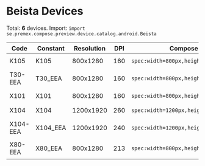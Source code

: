 # Beista Devices

Total: **6** devices. Import: `import se.premex.compose.preview.device.catalog.android.Beista`

| Code | Constant | Resolution | DPI | Compose Spec | Preview Usage |
|------|----------|------------|-----|-------------|---------------|
| K105 | K105 | 800x1280 | 160 | `spec:width=800px,height=1280px,dpi=160` | `@Preview(device = Beista.K105)` |
| T30-EEA | T30_EEA | 800x1280 | 160 | `spec:width=800px,height=1280px,dpi=160` | `@Preview(device = Beista.T30_EEA)` |
| X101 | X101 | 800x1280 | 160 | `spec:width=800px,height=1280px,dpi=160` | `@Preview(device = Beista.X101)` |
| X104 | X104 | 1200x1920 | 260 | `spec:width=1200px,height=1920px,dpi=260` | `@Preview(device = Beista.X104)` |
| X104-EEA | X104_EEA | 1200x1920 | 240 | `spec:width=1200px,height=1920px,dpi=240` | `@Preview(device = Beista.X104_EEA)` |
| X80-EEA | X80_EEA | 800x1280 | 213 | `spec:width=800px,height=1280px,dpi=213` | `@Preview(device = Beista.X80_EEA)` |

<!-- Generated automatically. Do not edit manually. -->
